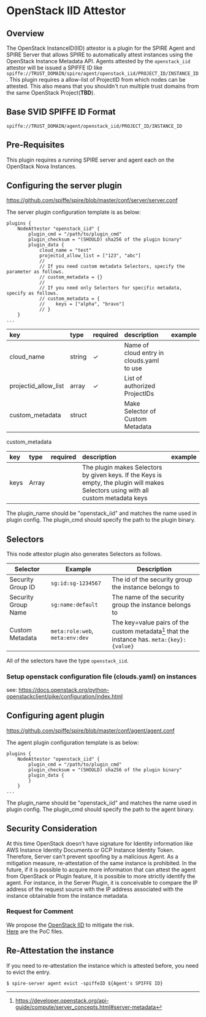 # OpenStack IID Attestor

## Overview

The OpenStack InstanceID(IID) attestor is a plugin for the SPIRE Agent and SPIRE Server that allows SPIRE to automatically attest instances using the OpenStack Instance Metadata API. Agents attested by the `openstack_iid` attestor will be issued a SPIFFE ID like `spiffe://TRUST_DOMAIN/spire/agent/openstack_iid/PROJECT_ID/INSTANCE_ID`. This plugin requires a allow-list of ProjectID from which nodes can be attested. This also means that you shouldn't run multiple trust domains from the same OpenStack Project(**TBD**).

## Base SVID SPIFFE ID Format

```
spiffe://TRUST_DOMAIN/agent/openstack_iid/PROJECT_ID/INSTANCE_ID
```

## Pre-Requisites

This plugin requires a running SPIRE server and agent each on the OpenStack Nova Instances.

## Configuring the server plugin

https://github.com/spiffe/spire/blob/master/conf/server/server.conf

The server plugin configuration template is as below:

```hcl
plugins {
    NodeAttestor "openstack_iid" {
        plugin_cmd = "/path/to/plugin_cmd"
        plugin_checksum = "(SHOULD) sha256 of the plugin binary"
        plugin_data {
            cloud_name = "test"
            projectid_allow_list = ["123", "abc"]
            //
            // If you need custom metadata Selectors, specify the parameter as follows.
            // custom_metadata = {}
            //
            // If you need only Selectors for specific metadata, specify as follows.
            // custom_metadata = {
            //    keys = ["alpha", "bravo"]
            // }
    }
...
```

| key | type | required | description | example |
|:----|:-----|:---------|:------------|:--------|
| cloud_name | string | ✓ | Name of cloud entry in clouds.yaml to use |  |
| projectid_allow_list | array | ✓ | List of authorized ProjectIDs | |
| custom_metadata | struct   |  |  Make Selector of Custom Metadata |  |

custom_metadata 

| key | type | required | description | example |
|:----|:-----|:---------|:------------|:--------|
| keys | Array |  | The plugin makes Selectors by given keys. If the Keys is empty, the plugin will makes Selectors using with all custom metadata keys |  |


The plugin_name should be "openstack_iid" and matches the name used in plugin config. The plugin_cmd should specify the path to the plugin binary.

## Selectors

This node attestor plugin also generates Selectors as follows.

| Selector            | Example                                           | Description                                                      |
| ------------------- | ------------------------------------------------- | ---------------------------------------------------------------- |
| Security Group ID   | `sg:id:sg-1234567`                                | The id of the security group the instance belongs to             |
| Security Group Name | `sg:name:default`                                 | The name of the security group the instance belongs to           |
| Custom Metadata     | `meta:role:web`, `meta:env:dev`                   | The key=value pairs of the custom metadata[^1] that the instance has. `meta:{key}:{value}` |

 All of the selectors have the type `openstack_iid`.

 [^1]: https://developer.openstack.org/api-guide/compute/server_concepts.html#server-metadata

### Setup openstack configuration file (clouds.yaml) on instances

see: https://docs.openstack.org/python-openstackclient/pike/configuration/index.html

## Configuring agent plugin

https://github.com/spiffe/spire/blob/master/conf/agent/agent.conf

The agent plugin configuration template is as below:

```hcl
plugins {
    NodeAttestor "openstack_iid" {
        plugin_cmd = "/path/to/plugin_cmd"
        plugin_checksum = "(SHOULD) sha256 of the plugin binary"
        plugin_data {
        }
    }
...
```

The plugin_name should be "openstack_iid" and matches the name used in plugin config. The plugin_cmd should specify the path to the agent binary.

## Security Consideration

At this time OpenStack doesn't have signature for Identity information like AWS Instance Identity Documents or GCP Instance Identity Token. Therefore, Server can't prevent spoofing by a malicious Agent.
As a mitigation measure, re-attestation of the same instance is prohibited.
In the future, if it is possible to acquire more information that can attest the agent from OpenStack or Plugin feature, it is possible to more strictly identify the agent.
For instance, in the Server Plugin, it is conceivable to compare the IP address of the request source with the IP address associated with the instance obtainable from the instance metadata.

### Request for Comment
We propose the [OpenStack IID](https://docs.google.com/document/d/1HkK3Q74yYiqckBMI-h9FrZdlWEkrY5R4uHbXRqSRlW8) to mitigate the risk.  
[Here](https://github.com/zlabjp/spire-openstack-plugin/tree/poc-dynamic-json) are the PoC files.

## Re-Attestation the instance
If you need to re-attestation the instance which is attested before, you need to evict the entry.

```
$ spire-server agent evict -spiffeID ${Agent's SPIFFE ID}
```
